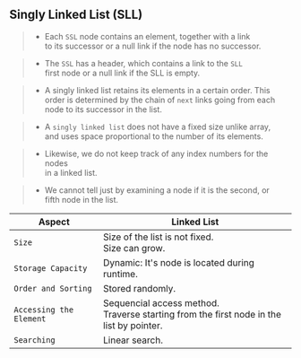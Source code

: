 ## Singly Linked List (SLL)

> - Each `SSL` node contains an element, together with a link <br />
    to its successor or a null link if the node has no successor.

> - The `SSL` has a header, which contains a link to the `SLL` <br />
    first node or a null link if the SLL is empty.

> - A singly linked list retains its elements in a certain order. This <br />
    order is determined by the chain of `next` links going from each <br />
    node to its successor in the list.

> - A `singly linked list` does not have a fixed size unlike array, <br />
    and uses space proportional to the number of its elements.

> - Likewise, we do not keep track of any index numbers for the nodes <br />
    in a linked list.

> - We cannot tell just by examining a node if it is the second, or <br />
    fifth node in the list.

| Aspect | Linked List |
| ------ | ----------- |
| `Size` | Size of the list is not fixed. <br /> Size can grow. |
| `Storage Capacity` | Dynamic: It's node is located during runtime. |
| `Order and Sorting` | Stored randomly. |
| `Accessing the Element` | Sequencial access method. <br /> Traverse starting from the first node in the list by pointer. |
| `Searching` | Linear search. |
